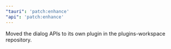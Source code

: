 ```yaml
---
"tauri": 'patch:enhance'
"api": 'patch:enhance'
---
```


Moved the dialog APIs to its own plugin in the plugins-workspace repository.
